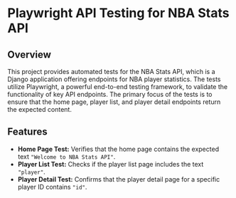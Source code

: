 # Playwright API Testing for NBA Stats API

## Overview

This project provides automated tests for the NBA Stats API, which is a Django application offering endpoints for NBA player statistics. The tests utilize Playwright, a powerful end-to-end testing framework, to validate the functionality of key API endpoints. The primary focus of the tests is to ensure that the home page, player list, and player detail endpoints return the expected content.

## Features

- **Home Page Test:** Verifies that the home page contains the expected text `"Welcome to NBA Stats API"`.
- **Player List Test:** Checks if the player list page includes the text `"player"`.
- **Player Detail Test:** Confirms that the player detail page for a specific player ID contains `"id"`.
